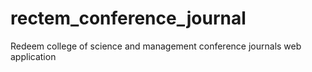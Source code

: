 # rectem_conference_journal
Redeem college of science and management conference journals web application

